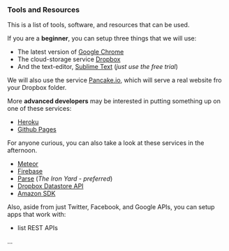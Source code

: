 ### Tools and Resources

This is a list of tools, software, and resources that can be used.

If you are a **beginner**, you can setup three things that we will use:

- The latest version of [Google Chrome](https://www.google.com/intl/en/chrome/browser/)
- The cloud-storage service [Dropbox](https://www.dropbox.com/)
- And the text-editor, [Sublime Text](http://www.sublimetext.com/2) (_just use the free trial_)

We will also use the service [Pancake.io](https://pancake.io/), which will serve a real website fro your Dropbox folder.

More **advanced developers** may be interested in putting something up on one of these services:

- [Heroku](https://dashboard.heroku.com/apps)
- [Github Pages](https://pages.github.com/)

For anyone curious, you can also take a look at these services in the afternoon.

- [Meteor](https://www.meteor.com/)
- [Firebase](https://www.firebase.com/)
- [Parse](https://www.parse.com/) (_The Iron Yard - preferred_)
- [Dropbox Datastore API](https://www.dropbox.com/developers/datastore/sdks/js)
- [Amazon SDK](https://aws.amazon.com/sdkforbrowser/)

Also, aside from just Twitter, Facebook, and Google APIs, you can setup apps that work with:

- list REST APIs

...


<!-- ---

Next: [Inspiration](/#/01-Inspiration--inspiration.md)<br>
Previous: [Welcome](/#/00-welcome--welcome.md)
 -->
